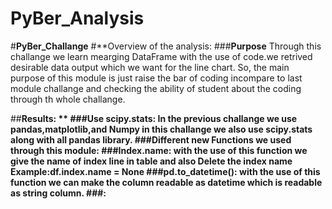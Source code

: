 # PyBer_Analysis
#**PyBer_Challange**
#**Overview of the analysis: 
  ###**Purpose**
        Through this challange we learn mearging DataFrame with the use of code.we retrived desirable data output which we want for the line chart.
          So, the main purpose of this module is just raise the bar of coding incompare to last module challange and checking the ability of student about the coding           through th whole challange.
          
  ##**Results: **
  ###**Use scipy.stats:**
        In the previous challange we use pandas,matplotlib,and Numpy in this challange we also use scipy.stats along with all pandas library. 
  ###**Different new Functions we used through this module:
        ###**Index.name:**
            with the use of this function we give the name of index line in table and also **Delete** the index name Example:df.index.name = None
        ###**pd.to_datetime():**
            with the use of this function we can make the column readable as datetime which is readable as string column.
        ###**:**
  
